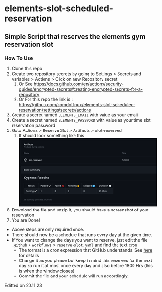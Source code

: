 # elements-slot-scheduled-reservation

## Simple Script that reserves the elements gym reservation slot

### How To Use
1. Clone this repo
1. Create two repository secrets by going to Settings > Secrets and variables > Actions > Click on new Repository secret
    1. Or See https://docs.github.com/en/actions/security-guides/encrypted-secrets#creating-encrypted-secrets-for-a-repository
    1. Or For this repo the link is : https://github.com/comdotlinux/elements-slot-scheduled-reservation/settings/secrets/actions
1. Create a secret named `ELEMENTS_EMAIL` with value as your email
1. Create a secret named `ELEMENTS_PASSWORD` with value as your time slot reservation password
1. Goto Actions > Reserve Slot > Artifacts > slot-reserved
    1. It should look something like this ![screenshot zip](./image.png) 
1. Download the file and unzip it, you should have a screenshot of your reservation
1. You are Done!

* Above steps are only required once.
* There should now be a schedule that runs every day at the given time.
* If You want to change the days you want to reserve, just edit the file `.github` > `workflows` > `reserve-slot.yaml` and find the text `cron`
    * The format is a cron expression that GitHub understands. See [here](https://docs.github.com/en/actions/using-workflows/events-that-trigger-workflows#schedule) for details
    * Change it as you please but keep in mind this reserves for the next day so run it at most once every day and also before 1800 Hrs (this is when the window closes)
    * Commit the file and your schedule will run accordingly.
 
Editted on 20.11.23

